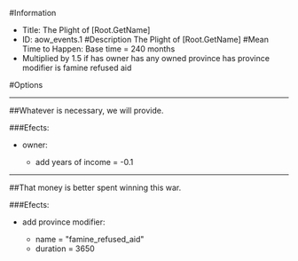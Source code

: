 #Information
 - Title: The Plight of [Root.GetName]
 - ID: aow_events.1
#Description
The Plight of [Root.GetName]
#Mean Time to Happen:
Base time = 240 months
 - Multiplied by 1.5 if has owner has any owned province has province modifier is famine refused aid

#Options

___
##Whatever is necessary, we will provide.

###Efects:<ul><li>owner:</li><ul><li>add years of income = -0.1</li></ul></ul>

___
##That money is better spent winning this war.

###Efects:<ul><li>add province modifier:</li><ul><li>name = "famine_refused_aid"</li><li>duration = 3650</li></ul></ul>
